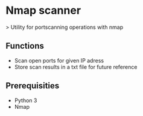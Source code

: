 <h1>Nmap scanner</h1>
> Utility for portscanning operations with nmap

## Functions

- Scan open ports for given IP adress
- Store scan results in a txt file for future reference

## Prerequisities

- Python 3
- Nmap
